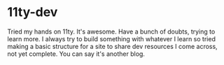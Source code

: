 # 11ty-dev
Tried my hands on 11ty. It's awesome. Have a bunch of doubts, trying to learn more. I always try to build something with whatever I learn so tried making a basic structure for a site to share dev resources I come across, not yet complete. You can say it's another blog.
